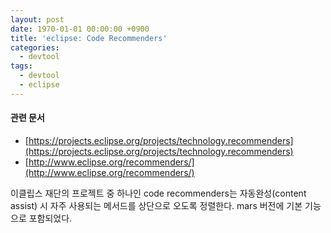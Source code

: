 ```yaml
---
layout: post
date: 1970-01-01 00:00:00 +0900
title: 'eclipse: Code Recommenders'
categories:
  - devtool
tags:
  - devtool
  - eclipse
---
```


#### 관련 문서

- [https://projects.eclipse.org/projects/technology.recommenders](https://projects.eclipse.org/projects/technology.recommenders)
- [http://www.eclipse.org/recommenders/](http://www.eclipse.org/recommenders/)

이클립스 재단의 프로젝트 중 하나인 code recommenders는 자동완성(content assist) 시 자주 사용되는 메서드를 상단으로 오도록 정렬한다. mars 버전에 기본 기능으로 포함되었다.
